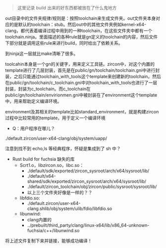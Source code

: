 >这里记录 build 出来的好东西都被放在了什么鬼地方

out目录中的文件夹规律/规则是：按照toolchain来生成文件夹。out文件夹本身对应的是默认的toolchain：stub。然后out中的其他文件夹例如kernel-x64-clang，都代表着编译过程中用到的一种toolchain，在这些文件夹中都有一个toolchain.ninja。里面描述的各种rule就是gn定义的toolchain的内容，然后文件下部分就是调用这些rule来进行build，同时给出了依赖关系。

到ninja这一层就比make清晰了很多。

toolcahin本身是一个gn的关键字，用来定义工具链。zircon中，对这个内置的template进行了几层封装，首先是在public/gn/toolchain/toolchain.gni中进行封装，之后只能通过toolchain_with_tools这个template来创建新的toolchain。然后在public/gn/toolchain/c_toolchain.gni中对toolchain_with_tools也进行了一层封装，封装为c_toolchain。而c_toolchain在public/gn/toolchain/envirionmen.gni中被封装在了environment这个template中，用来帮助定义编译环境。

environment及其相关的template比如standard_environment，就是构建zircon过程中比较常用的template，用于定义一个编译环境


* Q：用户程序在哪儿？

./default.zircon/user-x64-clang/obj/system/uapp/

注意到找不到 echo,ls 等经典程序，怀疑是集成到了 sh 中？

* Rust build for fuchsia 缺失的库
  * Scrt1.o，libzircon.so，libc.so：
    * ./default/sdk/exported/zircon_sysroot/arch/x64/sysroot/lib/
    * ./default/x64-shared/sdk/exported/zircon_sysroot/arch/x64/sysroot/lib/
    * ./default/zircon_toolchain/obj/zircon/public/sysroot/sysroot/lib/
    * 以上三个文件夹好像是一样的？？
  * libfdio.so: 
    * ./default.zircon/user-x64-clang.shlib/obj/system/ulib/fdio/libfdio.so
  * libunwind: 
    * clang内置的
    * ../prebuilt/third_party/clang/linux-x64/lib/x86_64-unknown-fuchsia/c++/libunwind.so

将上述文件复制下来并链接，能够成功编译！

